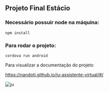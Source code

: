 ## Projeto Final Estácio

### Necessário possuir node na máquina:

```
npm install
```
### Para rodar o projeto:
```
cordova run android
```
Para visualizar a documentação do projeto

<https://nandoti.github.io/ju-assistente-virtual/#/>

![ju](https://user-images.githubusercontent.com/73204469/195904661-72707f7a-0236-4e52-8c40-4f9de7898cfa.jpg)
